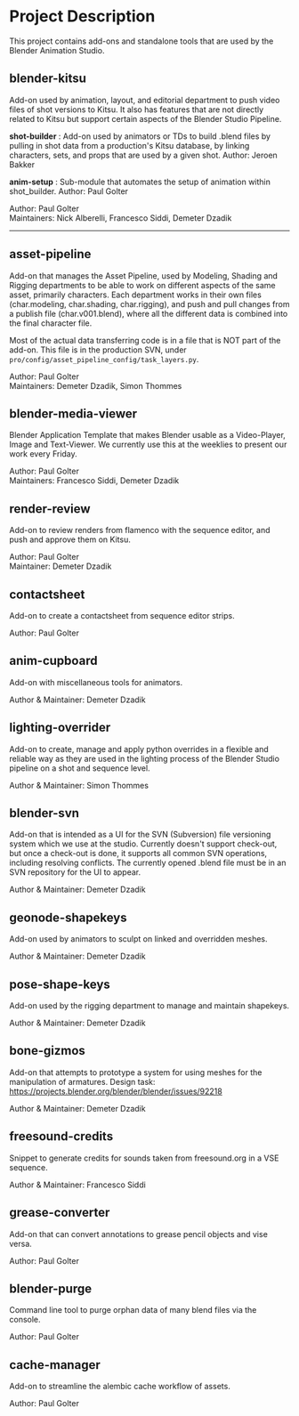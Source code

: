 # Project Description

This project contains add-ons and standalone tools that are used by the Blender Animation Studio.

## blender-kitsu

Add-on used by animation, layout, and editorial department to push video files of shot versions to Kitsu. It also has features that are not directly related to Kitsu but support certain aspects of the Blender Studio Pipeline.

**shot-builder** : Add-on used by animators or TDs to build .blend files by pulling in shot data from a production's Kitsu database, by linking characters, sets, and props that are used by a given shot. Author: Jeroen Bakker

**anim-setup** : Sub-module that automates the setup of animation within shot_builder. Author: Paul Golter


Author: Paul Golter  
Maintainers: Nick Alberelli, Francesco Siddi, Demeter Dzadik




---

## asset-pipeline

Add-on that manages the Asset Pipeline, used by Modeling, Shading and Rigging departments to be able to work on different aspects of the same asset, primarily characters. Each department works in their own files (char.modeling, char.shading, char.rigging), and push and pull changes from a publish file (char.v001.blend), where all the different data is combined into the final character file.

Most of the actual data transferring code is in a file that is NOT part of the add-on. This file is in the production SVN, under `pro/config/asset_pipeline_config/task_layers.py`.

Author: Paul Golter  
Maintainers: Demeter Dzadik, Simon Thommes


## blender-media-viewer

Blender Application Template that makes Blender usable as a Video-Player, Image and Text-Viewer. We currently use this at the weeklies to present our work every Friday.

Author: Paul Golter  
Maintainers: Francesco Siddi, Demeter Dzadik

## render-review

Add-on to review renders from flamenco with the sequence editor, and push and approve them on Kitsu.

Author: Paul Golter  
Maintainer: Demeter Dzadik

## contactsheet

Add-on to create a contactsheet from sequence editor strips.

Author: Paul Golter

## anim-cupboard

Add-on with miscellaneous tools for animators.

Author & Maintainer: Demeter Dzadik

## lighting-overrider

Add-on to create, manage and apply python overrides in a flexible and reliable way as they are used in the lighting process of the Blender Studio pipeline on a shot and sequence level.

Author & Maintainer: Simon Thommes

## blender-svn

Add-on that is intended as a UI for the SVN (Subversion) file versioning system which we use at the studio. Currently doesn't support check-out, but once a check-out is done, it supports all common SVN operations, including resolving conflicts. The currently opened .blend file must be in an SVN repository for the UI to appear.

Author & Maintainer: Demeter Dzadik

## geonode-shapekeys

Add-on used by animators to sculpt on linked and overridden meshes.

Author & Maintainer: Demeter Dzadik

## pose-shape-keys

Add-on used by the rigging department to manage and maintain shapekeys.

Author & Maintainer: Demeter Dzadik

## bone-gizmos

Add-on that attempts to prototype a system for using meshes for the manipulation of armatures. Design task: https://projects.blender.org/blender/blender/issues/92218

Author & Maintainer: Demeter Dzadik

## freesound-credits
Snippet to generate credits for sounds taken from freesound.org in a VSE sequence.

Author & Maintainer: Francesco Siddi

## grease-converter

Add-on that can convert annotations to grease pencil objects and vise versa.

Author: Paul Golter

## blender-purge

Command line tool to purge orphan data of many blend files via the console.

Author: Paul Golter

## cache-manager

Add-on to streamline the alembic cache workflow of assets.

Author: Paul Golter